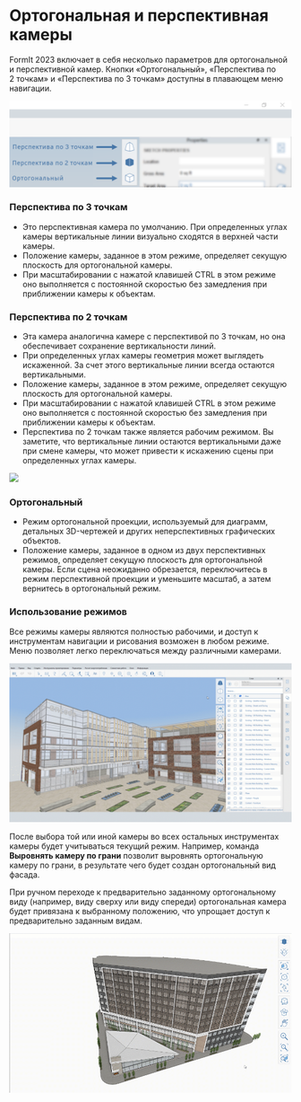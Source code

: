 # Ортогональная и перспективная камеры

FormIt 2023 включает в себя несколько параметров для ортогональной и перспективной камер. Кнопки «Ортогональный», «Перспектива по 2 точкам» и «Перспектива по 3 точкам» доступны в плавающем меню навигации.

![Кнопки вида камеры «Перспектива по 3 точкам» (вверху), «Перспектива по 2 точкам» (посередине) и «Ортогональный» (внизу)](../.gitbook/assets/camera-2point-floating-nav-blurred.png)

### Перспектива по 3 точкам

* Это перспективная камера по умолчанию. При определенных углах камеры вертикальные линии визуально сходятся в верхней части камеры.
* Положение камеры, заданное в этом режиме, определяет секущую плоскость для ортогональной камеры.
* При масштабировании с нажатой клавишей CTRL в этом режиме оно выполняется с постоянной скоростью без замедления при приближении камеры к объектам.

### Перспектива по 2 точкам

* Эта камера аналогична камере с перспективой по 3 точкам, но она обеспечивает сохранение вертикальности линий.
* При определенных углах камеры геометрия может выглядеть искаженной. За счет этого вертикальные линии всегда остаются вертикальными.
* Положение камеры, заданное в этом режиме, определяет секущую плоскость для ортогональной камеры.
* При масштабировании с нажатой клавишей CTRL в этом режиме оно выполняется с постоянной скоростью без замедления при приближении камеры к объектам.
* Перспектива по 2 точкам также является рабочим режимом. Вы заметите, что вертикальные линии остаются вертикальными даже при смене камеры, что может привести к искажению сцены при определенных углах камеры.

![](../.gitbook/assets/camera-2point-working-mode.gif)

### Ортогональный

* Режим ортогональной проекции, используемый для диаграмм, детальных 3D-чертежей и других неперспективных графических объектов.
* Положение камеры, заданное в одном из двух перспективных режимов, определяет секущую плоскость для ортогональной камеры. Если сцена неожиданно обрезается, переключитесь в режим перспективной проекции и уменьшите масштаб, а затем вернитесь в ортогональный режим.

### Использование режимов

Все режимы камеры являются полностью рабочими, и доступ к инструментам навигации и рисования возможен в любом режиме. Меню позволяет легко переключаться между различными камерами.&#x20;

![Переключение между тремя разными режимами камеры: перспектива по 3 точкам, перспектива по 2 точкам и ортогональная камера.](../.gitbook/assets/perspective-gif.gif)

После выбора той или иной камеры во всех остальных инструментах камеры будет учитываться текущий режим. Например, команда **Выровнять камеру по грани** позволит выровнять ортогональную камеру по грани, в результате чего будет создан ортогональный вид фасада.

При ручном переходе к предварительно заданному ортогональному виду (например, виду сверху или виду спереди) ортогональная камера будет привязана к выбранному положению, что упрощает доступ к предварительно заданным видам.

![](../.gitbook/assets/orthoorienttoface.gif)
